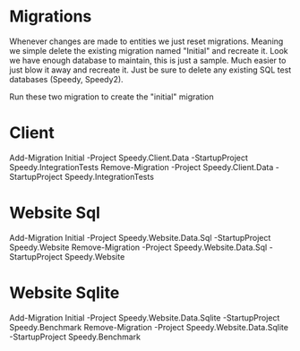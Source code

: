 # Migrations

Whenever changes are made to entities we just reset migrations. Meaning we simple delete the existing migration named "Initial" and recreate it. Look we have enough database to maintain, this is just a sample. Much easier to just blow it away and recreate it. Just be sure to delete any existing SQL test databases (Speedy, Speedy2).

Run these two migration to create the "initial" migration

# Client
Add-Migration Initial -Project Speedy.Client.Data -StartupProject Speedy.IntegrationTests
Remove-Migration -Project Speedy.Client.Data -StartupProject Speedy.IntegrationTests

# Website Sql
Add-Migration Initial -Project Speedy.Website.Data.Sql -StartupProject Speedy.Website
Remove-Migration -Project Speedy.Website.Data.Sql -StartupProject Speedy.Website

# Website Sqlite
Add-Migration Initial -Project Speedy.Website.Data.Sqlite -StartupProject Speedy.Benchmark
Remove-Migration -Project Speedy.Website.Data.Sqlite -StartupProject Speedy.Benchmark
